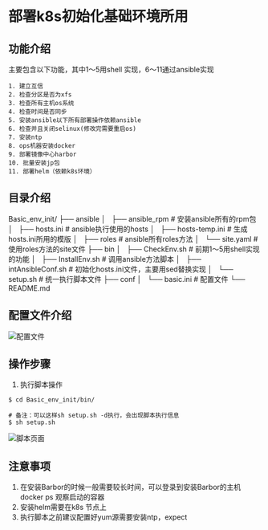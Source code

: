 # 部署k8s初始化基础环境所用

## 功能介绍

主要包含以下功能，其中1～5用shell 实现，6～11通过ansible实现

```
1. 建立互信
2. 检查分区是否为xfs
3. 检查所有主机os系统
4. 检查时间是否同步
5. 安装ansible以下所有部署操作依赖ansible
6. 检查并且关闭selinux(修改完需要重启os)
7. 安装ntp
8. ops机器安装docker
9. 部署镜像中心harbor
10. 批量安装jp包
11. 部署helm（依赖k8s环境）
```

## 目录介绍

Basic_env_init/
├── ansible
│   ├── ansible_rpm  # 安装ansible所有的rpm包
│   ├── hosts.ini    # ansible执行使用的hosts
│   ├── hosts-temp.ini  # 生成hosts.ini所用的模版
│   ├── roles   # ansible所有roles方法
│   └── site.yaml   # 使用roles方法的site文件
├── bin
│   ├── CheckEnv.sh  # 前期1～5用shell实现的功能
│   ├── InstallEnv.sh   # 调用ansible方法脚本
│   ├── intAnsibleConf.sh # 初始化hosts.ini文件，主要用sed替换实现
│   └── setup.sh  # 统一执行脚本文件
├── conf
│   └── basic.ini # 配置文件
└── README.md

## 配置文件介绍

![配置文件](https://imagechuang.oss-cn-beijing.aliyuncs.com/20190813223052.png)

## 操作步骤

1. 执行脚本操作

``` shell
$ cd Basic_env_init/bin/

# 备注：可以这样sh setup.sh -d执行，会出现脚本执行信息
$ sh setup.sh 
``` 
![脚本页面](https://imagechuang.oss-cn-beijing.aliyuncs.com/20190813222326.png)


## 注意事项

1. 在安装Barbor的时候一般需要较长时间，可以登录到安装Barbor的主机docker ps 观察启动的容器
2. 安装helm需要在k8s 节点上
3. 执行脚本之前建议配置好yum源需要安装ntp，expect


